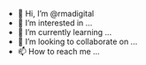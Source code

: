 - 👋 Hi, I’m @rmadigital
- 👀 I’m interested in ...
- 🌱 I’m currently learning ...
- 💞️ I’m looking to collaborate on ...
- 📫 How to reach me ...

<!---
rmadigital/rmadigital is a ✨ special ✨ repository because its `README.md` (this file) appears on your GitHub profile.
You can click the Preview link to take a look at your changes.
--->
